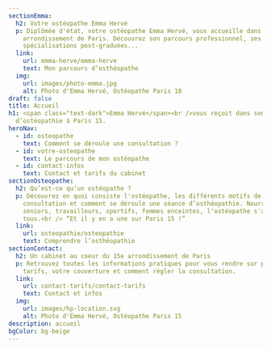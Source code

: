 ```yaml
---
sectionEmma:
  h2: Votre ostéopathe Emma Hervé
  p: Diplômée d'état, votre ostéopathe Emma Hervé, vous accueille dans le 15ème
    arrondissement de Paris. Découvrez son parcours professionnel, ses
    spécialisations post-graduées...
  link:
    url: emma-herve/emma-herve
    text: Mon parcours d’osthéopathe
  img:
    url: images/photo-emma.jpg
    alt: Photo d'Emma Hervé, Ostéopathe Paris 18
draft: false
title: Accueil
h1: <span class="text-dark">Emma Hervé</span><br />vous reçoit dans son cabinet
  d’ostéopathie à Paris 15.
heroNav:
  - id: osteopathe
    text: Comment se déroule une consultation ?
  - id: votre-osteopathe
    text: Le parcours de mon ostéopathe
  - id: contact-infos
    text: Contact et tarifs du cabinet
sectionOsteopathe:
  h2: Qu’est-ce qu’un ostéopathe ?
  p: Découvrez en quoi consiste l'ostéopathe, les différents motifs de
    consultation et comment se déroule une séance d’osthéopathie. Nourrissons,
    seniors, travailleurs, sportifs, femmes enceintes, l'ostéopathe s'adresse à
    tous.<br /> “Et il y en a une sur Paris 15 !”
  link:
    url: osteopathie/osteopathie
    text: Comprendre l’osthéopathie
sectionContact:
  h2: Un cabinet au coeur du 15e arrondissement de Paris
  p: Retrouvez toutes les informations pratiques pour vous rendre sur place, les
    tarifs, votre couverture et comment régler la consultation.
  link:
    url: contact-tarifs/contact-tarifs
    text: Contact et infos
  img:
    url: images/hp-location.svg
    alt: Photo d'Emma Hervé, Ostéopathe Paris 15
description: accueil
bgColor: bg-beige
---
```

